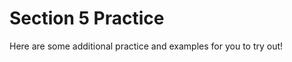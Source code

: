 # Section 5 Practice

Here are some additional practice and examples for you to try out!


```

```


```

```


```

```


```

```


```

```
